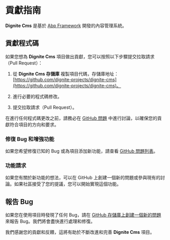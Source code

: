 # 貢獻指南

**Dignite Cms** 是基於 [Abp Framework](https://github.com/abpframework) 開發的內容管理系統。

## 貢獻程式碼

如果您想為 **Dignite Cms** 項目做出貢獻，您可以按照以下步驟提交拉取請求（Pull Request）：

1. 從 **Dignite Cms 存儲庫** 複製項目代碼，存儲庫地址：[https://github.com/dignite-projects/dignite-cms](https://github.com/dignite-projects/dignite-cms)。

2. 進行必要的程式碼修改。

3. 提交拉取請求（Pull Request）。

在進行任何程式碼更改之前，請務必在 [GitHub 問題](https://github.com/dignite-projects/dignite-cms/issues) 中進行討論，以確保您的貢獻符合項目的方向和要求。

### 修復 Bug 和增強功能

如果您希望修復已知的 Bug 或為項目添加新功能，請查看 [GitHub 問題列表](https://github.com/dignite-projects/dignite-cms/issues)。

### 功能請求

如果您有關於新功能的想法，可以在 GitHub 上創建一個新的問題或參與現有的討論。如果社區接受了您的提議，您可以開始實現這個功能。

## 報告 Bug

如果您在使用項目時發現了任何 Bug，請在 [GitHub 存儲庫上創建一個新的問題](https://github.com/dignite-projects/dignite-cms/issues/new) 來報告 Bug。我們將會盡快進行處理和修復。

我們感謝您的貢獻和反饋，這將有助於不斷改進和完善 **Dignite Cms** 項目。
